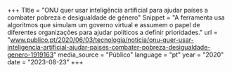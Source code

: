 +++
TItle = "ONU quer usar inteligência artificial para ajudar países a combater pobreza e desigualdade de género"
Snippet = "A ferramenta usa algoritmos que simulam um governo virtual e assumem o papel de diferentes organizações para ajudar políticos a definir prioridades."
url = "www.publico.pt/2020/06/03/tecnologia/noticia/onu-quer-usar-inteligencia-artificial-ajudar-paises-combater-pobreza-desigualdade-genero-1919163"
media_source = "Público"
language = "pt"
year = "2020"
date = "2023-08-23"
+++